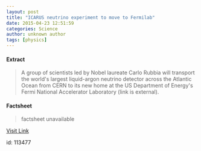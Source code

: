 ```yaml
---
layout: post
title: "ICARUS neutrino experiment to move to Fermilab"
date: 2015-04-23 12:51:59
categories: Science
author: unknown author
tags: [physics]
---
```



#### Extract
>A group of scientists led by Nobel laureate Carlo Rubbia will transport the world's largest liquid-argon neutrino detector across the Atlantic Ocean from CERN to its new home at the US Department of Energy's Fermi National Accelerator Laboratory (link is external).

#### Factsheet
>factsheet unavailable

[Visit Link](http://phys.org/news348997906.html)

id:  113477
